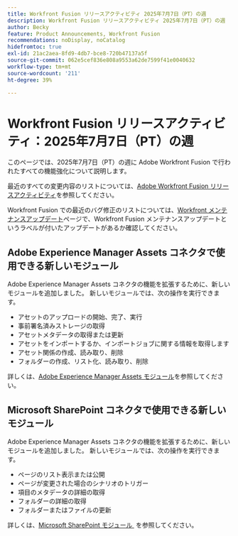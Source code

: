 ```yaml
---
title: Workfront Fusion リリースアクティビティ 2025年7月7日（PT）の週
description: Workfront Fusion リリースアクティビティ 2025年7月7日（PT）の週
author: Becky
feature: Product Announcements, Workfront Fusion
recommendations: noDisplay, noCatalog
hidefromtoc: true
exl-id: 21ac2aea-8fd9-4db7-bce8-720b47137a5f
source-git-commit: 062e5cef836e808a9553a62de7599f41e0040632
workflow-type: tm+mt
source-wordcount: '211'
ht-degree: 39%

---
```


# Workfront Fusion リリースアクティビティ：2025年7月7日（PT）の週

このページでは、2025年7月7日（PT）の週に Adobe Workfront Fusion で行われたすべての機能強化について説明します。

最近のすべての変更内容のリストについては、[Adobe Workfront Fusion リリースアクティビティ](/help/workfront-fusion/fusion-product-releases/fusion-release-activity.md)を参照してください。

Workfront Fusion での最近のバグ修正のリストについては、[Workfront メンテナンスアップデート](https://experienceleague.adobe.com/ja/docs/workfront-known-issues/releases/current-updates)ページで、Workfront Fusion メンテナンスアップデートというラベルが付いたアップデートがあるか確認してください。

## Adobe Experience Manager Assets コネクタで使用できる新しいモジュール

Adobe Experience Manager Assets コネクタの機能を拡張するために、新しいモジュールを追加しました。 新しいモジュールでは、次の操作を実行できます。

* アセットのアップロードの開始、完了、実行
* 事前署名済みストレージの取得
* アセットメタデータの取得または更新
* アセットをインポートするか、インポートジョブに関する情報を取得します
* アセット関係の作成、読み取り、削除
* フォルダーの作成、リスト化、読み取り、削除

詳しくは、[Adobe Experience Manager Assets モジュール](/help/workfront-fusion/references/apps-and-modules/adobe-connectors/aem-assets-modules.md)を参照してください。

## Microsoft SharePoint コネクタで使用できる新しいモジュール


Adobe Experience Manager Assets コネクタの機能を拡張するために、新しいモジュールを追加しました。 新しいモジュールでは、次の操作を実行できます。



* ページのリスト表示または公開
* ページが変更された場合のシナリオのトリガー
* 項目のメタデータの詳細の取得
* フォルダーの詳細の取得
* フォルダーまたはファイルの更新

詳しくは、[Microsoft SharePoint モジュール &#x200B;](/help/workfront-fusion/references/apps-and-modules/third-party-connectors/sharepoint-modules.md) を参照してください。
